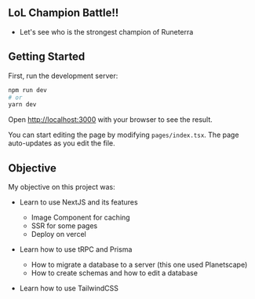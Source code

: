 ## LoL Champion Battle!!

- Let's see who is the strongest champion of Runeterra

## Getting Started

First, run the development server:

```bash
npm run dev
# or
yarn dev
```

Open [http://localhost:3000](http://localhost:3000) with your browser to see the result.

You can start editing the page by modifying `pages/index.tsx`. The page auto-updates as you edit the file.

## Objective

My objective on this project was:

- Learn to use NextJS and its features
  - Image Component for caching
  - SSR for some pages
  - Deploy on vercel

- Learn how to use tRPC and Prisma
  - How to migrate a database to a server (this one used Planetscape)
  - How to create schemas and how to edit a database

- Learn how to use TailwindCSS
